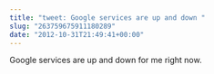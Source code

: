 ```yaml
---
title: "tweet: Google services are up and down "
slug: "263759675911180289"
date: "2012-10-31T21:49:41+00:00"
---
```

Google services are up and down for me right now.